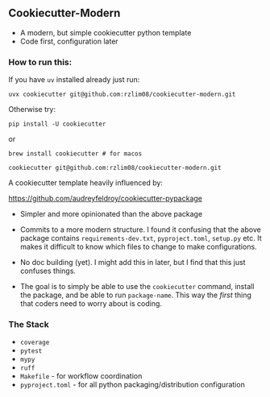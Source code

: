 ## Cookiecutter-Modern
* A modern, but simple cookiecutter python template
* Code first, configuration later

### How to run this: 
If you have `uv` installed already just run:
```
uvx cookiecutter git@github.com:rzlim08/cookiecutter-modern.git
```

Otherwise try:

```
pip install -U cookiecutter 
```
or 

```
brew install cookiecutter # for macos
```

```
cookiecutter git@github.com:rzlim08/cookiecutter-modern.git
```

A cookiecutter template heavily influenced by: 

https://github.com/audreyfeldroy/cookiecutter-pypackage


* Simpler and more opinionated than the above package
* Commits to a more modern structure. I found it confusing that the above package contains `requirements-dev.txt`, `pyproject.toml`, `setup.py` etc. It makes it difficult to know which files to change to make configurations. 
* No doc building (yet). I might add this in later, but I find that this just confuses things. 

* The goal is to simply be able to use the `cookiecutter` command, install the package, and be able to run `package-name`. This way the *first* thing that coders need to worry about is coding. 

### The Stack
* `coverage`
* `pytest`
* `mypy`
* `ruff`
* `Makefile` - for workflow coordination
* `pyproject.toml` - for all python packaging/distribution configuration
